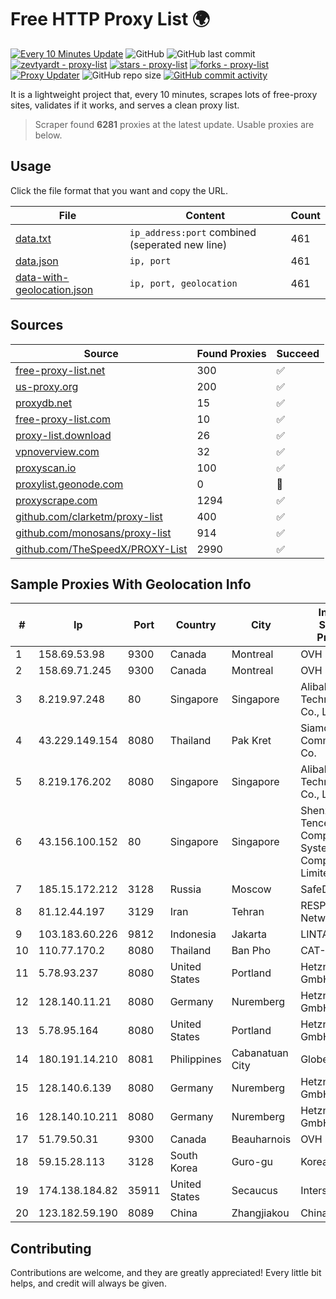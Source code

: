 
# Free HTTP Proxy List 🌍

[![Every 10 Minutes Update](https://github.com/mertguvencli/http-proxy-list/actions/workflows/main.yml/badge.svg?branch=main)](https://github.com/mertguvencli/http-proxy-list/actions/workflows/main.yml)
![GitHub](https://img.shields.io/github/license/mertguvencli/http-proxy-list)
![GitHub last commit](https://img.shields.io/github/last-commit/mertguvencli/http-proxy-list)
[![zevtyardt - proxy-list](https://img.shields.io/static/v1?label=zevtyardt&message=proxy-list&color=blue&logo=github)](https://github.com/zevtyardt/proxy-list "Go to GitHub repo")
[![stars - proxy-list](https://img.shields.io/github/stars/zevtyardt/proxy-list?style=social)](https://github.com/zevtyardt/proxy-list)
[![forks - proxy-list](https://img.shields.io/github/forks/zevtyardt/proxy-list?style=social)](https://github.com/zevtyardt/proxy-list)
[![Proxy Updater](https://github.com/zevtyardt/proxy-list/workflows/Proxy%20Updater/badge.svg)](https://github.com/zevtyardt/proxy-list/actions?query=workflow:"Proxy+Updater")
![GitHub repo size](https://img.shields.io/github/repo-size/zevtyardt/proxy-list)
[![GitHub commit activity](https://img.shields.io/github/commit-activity/m/zevtyardt/proxy-list?logo=commits)](https://github.com/zevtyardt/proxy-list/commits/main)

It is a lightweight project that, every 10 minutes, scrapes lots of free-proxy sites, validates if it works, and serves a clean proxy list.

> Scraper found **6281** proxies at the latest update. Usable proxies are below.

## Usage

Click the file format that you want and copy the URL.

|File|Content|Count|
|----|-------|-----|
|[data.txt](https://raw.githubusercontent.com/mertguvencli/http-proxy-list/main/proxy-list/data.txt)|`ip_address:port` combined (seperated new line)|461|
|[data.json](https://raw.githubusercontent.com/mertguvencli/http-proxy-list/main/proxy-list/data.json)|`ip, port`|461|
|[data-with-geolocation.json](https://raw.githubusercontent.com/mertguvencli/http-proxy-list/main/proxy-list/data-with-geolocation.json)|`ip, port, geolocation`|461|

## Sources

|Source|Found Proxies|Succeed|
|------|-------------|-------|
|[free-proxy-list.net](https://free-proxy-list.net)|300|✅|
|[us-proxy.org](https://www.us-proxy.org)|200|✅|
|[proxydb.net](http://proxydb.net)|15|✅|
|[free-proxy-list.com](https://free-proxy-list.com/?page=&port=&type%5B%5D=http&type%5B%5D=https&up_time=0&search=Search)|10|✅|
|[proxy-list.download](https://www.proxy-list.download/HTTP)|26|✅|
|[vpnoverview.com](https://vpnoverview.com/privacy/anonymous-browsing/free-proxy-servers)|32|✅|
|[proxyscan.io](https://www.proxyscan.io)|100|✅|
|[proxylist.geonode.com](https://proxylist.geonode.com/api/proxy-list?limit=300&page=1&sort_by=lastChecked&sort_type=desc&protocols=http,https)|0|🚫|
|[proxyscrape.com](https://api.proxyscrape.com/v2/?request=displayproxies&protocol=http&timeout=10000&country=all&ssl=all&anonymity=all)|1294|✅|
|[github.com/clarketm/proxy-list](https://raw.githubusercontent.com/clarketm/proxy-list/master/proxy-list-raw.txt)|400|✅|
|[github.com/monosans/proxy-list](https://raw.githubusercontent.com/monosans/proxy-list/main/proxies/http.txt)|914|✅|
|[github.com/TheSpeedX/PROXY-List](https://raw.githubusercontent.com/TheSpeedX/PROXY-List/master/http.txt)|2990|✅|


## Sample Proxies With Geolocation Info

|#|Ip|Port|Country|City|Internet Service Provider|
|-|--|----|-------|----|-------------------------|
|1|158.69.53.98|9300|Canada|Montreal|OVH SAS|
|2|158.69.71.245|9300|Canada|Montreal|OVH SAS|
|3|8.219.97.248|80|Singapore|Singapore|Alibaba (US) Technology Co., Ltd.|
|4|43.229.149.154|8080|Thailand|Pak Kret|Siamdata Communication Co.|
|5|8.219.176.202|8080|Singapore|Singapore|Alibaba (US) Technology Co., Ltd.|
|6|43.156.100.152|80|Singapore|Singapore|Shenzhen Tencent Computer Systems Company Limited|
|7|185.15.172.212|3128|Russia|Moscow|SafeData LLC|
|8|81.12.44.197|3129|Iran|Tehran|RESPINA Networks|
|9|103.183.60.226|9812|Indonesia|Jakarta|LINTASARTA|
|10|110.77.170.2|8080|Thailand|Ban Pho|CAT-BB|
|11|5.78.93.237|8080|United States|Portland|Hetzner Online GmbH|
|12|128.140.11.21|8080|Germany|Nuremberg|Hetzner Online GmbH|
|13|5.78.95.164|8080|United States|Portland|Hetzner Online GmbH|
|14|180.191.14.210|8081|Philippines|Cabanatuan City|Globe Telecom|
|15|128.140.6.139|8080|Germany|Nuremberg|Hetzner Online GmbH|
|16|128.140.10.211|8080|Germany|Nuremberg|Hetzner Online GmbH|
|17|51.79.50.31|9300|Canada|Beauharnois|OVH SAS|
|18|59.15.28.113|3128|South Korea|Guro-gu|Korea Telecom|
|19|174.138.184.82|35911|United States|Secaucus|Interserver, Inc|
|20|123.182.59.190|8089|China|Zhangjiakou|Chinanet|



## Contributing

Contributions are welcome, and they are greatly appreciated! Every
little bit helps, and credit will always be given.


